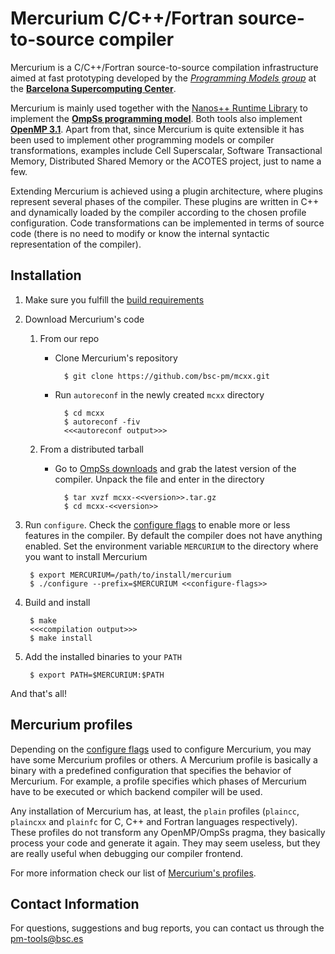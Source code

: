 # Mercurium C/C++/Fortran source-to-source compiler

Mercurium is a C/C++/Fortran source-to-source compilation infrastructure aimed at fast
prototyping developed by the [*Programming Models group*](https://pm.bsc.es/)
at the [**Barcelona Supercomputing Center**](http://www.bsc.es/).

Mercurium is mainly used together with the [Nanos++ Runtime Library](https://github.com/bsc-pm/nanox)
to implement the [**OmpSs programming model**](https://pm.bsc.es/ompss).
Both tools also implement [**OpenMP 3.1**](https://pm.bsc.es/openmp). Apart
from that, since Mercurium is quite extensible it has been used to implement
other programming models or compiler transformations, examples include Cell
Superscalar, Software Transactional Memory, Distributed Shared Memory or the
ACOTES project, just to name a few.

Extending Mercurium is achieved using a plugin architecture, where plugins
represent several phases of the compiler. These plugins are written in C++ and
dynamically loaded by the compiler according to the chosen profile
configuration. Code transformations can be implemented in terms of source code
(there is no need to modify or know the internal syntactic representation of
the compiler).

## Installation

1. Make sure you fulfill the [build requirements](doc/md_pages/build_requirements.md)
2. Download Mercurium's code
    1. From our repo
        * Clone Mercurium's repository

                $ git clone https://github.com/bsc-pm/mcxx.git
        * Run `autoreconf` in the newly created `mcxx` directory

                $ cd mcxx
                $ autoreconf -fiv
                <<<autoreconf output>>>
    2. From a distributed tarball
        * Go to [OmpSs downloads](https://pm.bsc.es/ompss-downloads) and grab the
          latest version of the compiler. Unpack the file and enter in the directory

                $ tar xvzf mcxx-<<version>>.tar.gz
                $ cd mcxx-<<version>>
3. Run `configure`. Check the [configure flags](doc/md_pages/configure_flags.md) to
    enable more or less features in the compiler. By default the compiler does
    not have anything enabled. Set the environment variable `MERCURIUM` to the
    directory where you want to install Mercurium

        $ export MERCURIUM=/path/to/install/mercurium
        $ ./configure --prefix=$MERCURIUM <<configure-flags>>
4. Build and install

        $ make
        <<<compilation output>>>
        $ make install
5. Add the installed binaries to your `PATH`

        $ export PATH=$MERCURIUM:$PATH

And that's all!

## Mercurium profiles

Depending on the [configure flags](doc/md_pages/configure_flags.md) used to configure
Mercurium, you may have some Mercurium profiles or others. A Mercurium profile
is basically a binary with a predefined configuration that specifies the
behavior of Mercurium. For example, a profile specifies which phases of
Mercurium have to be executed or which backend compiler will be used.

Any installation of Mercurium has, at least, the `plain` profiles (`plaincc`,
`plaincxx` and `plainfc` for C, C++ and Fortran languages respectively). These
profiles do not transform any OpenMP/OmpSs pragma, they basically process your
code and generate it again. They may seem useless, but they are really useful
when debugging our compiler frontend.

For more information check our list of [Mercurium's profiles](https://pm.bsc.es/ompss-docs/user-guide/compile-programs.html).

## Contact Information

For questions, suggestions and bug reports, you can contact us through the pm-tools@bsc.es

